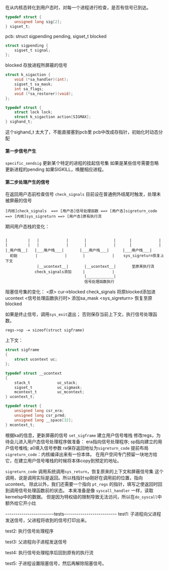 在从内核态转化到用户态时，对每一个进程进行检查，是否有信号已到达。

```c
typedef struct {
    unsigned long sig[2];
} sigset_t;
```

pcb: struct sigpending pending, sigset_t blocked
```c
struct sigpending {
    sigset_t signal;
};
```
blocked 存放进程所屏蔽的信号

```c
struct k_sigaction {
    void (*sa_handler)(int);
    sigset_t sa_mask;
    int sa_flags;
    void (*sa_restorer)(void);
};
```


```c
typedef struct {
    struct lock lock;
    struct k_sigaction action[SIGMAX];
} sighand_t;
```
这个sighand_t 太大了，不能直接塞到pcb里
pcb中改成存指针，初始化时动态分配


#### 第一步信号产生
`specific_sendsig` 更新某个特定的进程的挂起信号集
如果是某些信号需要忽略
更新进程的pending
如果SIGKILL，唤醒相应进程。 



#### 第二步处理产生的信号
在返回用户态前检查信号 `check_signals`
目前设在普通例外结尾时触发，处理未被屏蔽的信号
```
[内核]check_signals  ==> [用户态]信号处理函数 ==> [用户态]sigreturn_code ==> [内核]sys_sigreturn ==> [用户态]原有执行流
```

期间用户态栈的变化：
```

|         |   |            |       |            |      |            |
|         |   |            |       |            |      |            |
|_用户栈__|   |___用户栈___|       |___用户栈___|      |___用户栈___|
  初始        |            |       |            |    sys_sigreturn恢复上下文
              |__ucontext__|       |__ucontext__|       至原来执行流
             check_signals添加     |            |
                                   |____________|
                                   信号处理函数执行

```
阻塞信号集的变化：
<原> cur->blocked
check_signals 将原blocked添加进ucontext
<信号处理函数执行时> 添加sa_mask
<sys_sigreturn> 恢复至原blocked



如果是终止信号，调用`sys_exit`退出；
否则保存当前上下文，执行信号处理函数。

`regs->sp -= sizeof(struct sigframe)`

上下文：
```c
struct sigframe
{
	struct ucontext uc;
};

typedef struct __ucontext
{
	stack_t            uc_stack;
	sigset_t           uc_sigmask;
	mcontext_t         uc_mcontext;
} ucontext_t;

typedef struct {
	unsigned long csr_era;
	unsigned long csr_prmd;
	unsigned long __space[32];
} mcontext_t;

```

根据ka的信息，更新屏蔽的信号
`set_sigframe` 建立用户信号堆栈
修改regs，为待会儿进入用户态信号处理程序做准备：
era指向信号处理程序;
sp指向建立的用户信号堆栈;
a0填入信号参数
ra保存返回地址为`sigreturn_code`
提前布局`sigreturn_code`：内核编译出来有一份本体。
在用户空间专门预留一块地方给它，在建立用户信号堆栈的时候将本体copy到预定的地址。



`sigreturn_code`
调用系统调用`sys_return`，恢复原来的上下文和屏蔽信号集
这个调用，说是调用实际是返回。所以栈指针sp刚好在调用前的位置，指向ucontext。
除此以外，我们还需要一个指向 `pt_regs` 的指针，填写之使返回时回到调用信号处理函数前的状态。
本来准备是像 `syscall_handler` 一样，读取kernelsp中的数据。
但是因为特权级的限制导致无法访问，所以在`do_syscall`中额外给它开小灶


------------------------tests--------------------------
test1:
子进程向父进程发送信号，父进程将收到的信号打印出来。
<pass>

test2:
执行信号处理程序
<pass>

test3:
父进程向子进程发送信号
<pass>

test4:
执行信号处理程序后回到原有的执行流
<pass>

test5:
子进程设置阻塞信号，然后再解除阻塞信号。


